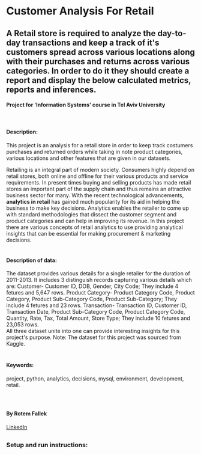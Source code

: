 # **Customer Analysis For Retail**

## A Retail store is required to analyze the day-to-day transactions and keep a track of it's customers spread across various locations along with their purchases and returns across various categories. In order to do it they should create a report and display the below calculated metrics, reports and inferences.

#### Project for 'Information Systems' course in Tel Aviv University
<br/>

#### Description: 
This project is an analysis for a retail store in order to keep track costumers purchases and returned orders while taking in note product categories, various locations and other features that are given in our datasets.

Retailing is an integral part of modern society. Consumers highly depend on retail stores, both online and offline for their various products and service requirements. 
In present times buying and selling products has made retail stores an important part of the supply chain and thus remains an attractive business sector for many.
With the recent technological advancements, **analytics in retail** has gained much popularity for its aid in helping the business to make key decisions. Analytics enables the retailer to come up with standard methodologies that dissect the customer segment and product categories and can help in improving its revenue. 
In this project there are various concepts of retail analytics to use providing analytical insights that can be essential for making procurement & marketing decisions.
<br/>
<br/>
   
#### Description of data:

The dataset provides various details for a single retailer for the duration of 2011-2013. It includes 3 distinguish records capturing various details which are: Customer- Customer ID, DOB, Gender, City Code; They include 4 fetures and 5,647 rows.
Product Category- Product Category Code, Product Category, Product Sub-Category Code, Product Sub-Category; They include 4 fetures and 23 rows.
Transaction- Transaction ID, Customer ID, Transaction Date, Product Sub-Category Code, Product Category Code, Quantity, Rate, Tax, Total Amount, Store Type; They include 10 fetures and 23,053 rows.  
All three dataset unite into one can provide interesting insights for this project's purpose. 
Note: The dataset for this project was sourced from Kaggle. 
<br/>
<br/>

###
#### Keywords: 
project, python, analytics, decisions, mysql, environment, development, retail.
###
<br/>

#### By Rotem Fallek
[LinkedIn](https://www.linkedin.com/in/rotem-fallek/)
##
 
### Setup and run instructions:
